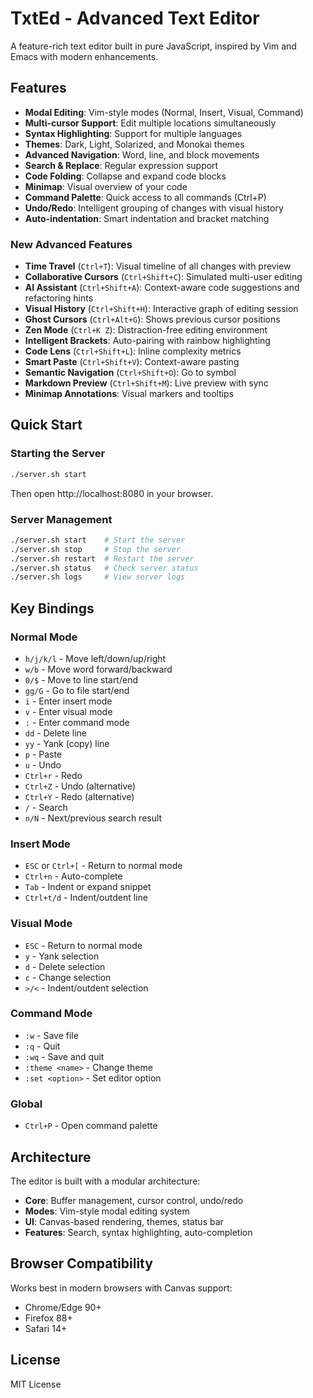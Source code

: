 # TxtEd - Advanced Text Editor

A feature-rich text editor built in pure JavaScript, inspired by Vim and Emacs with modern enhancements.

## Features

- **Modal Editing**: Vim-style modes (Normal, Insert, Visual, Command)
- **Multi-cursor Support**: Edit multiple locations simultaneously
- **Syntax Highlighting**: Support for multiple languages
- **Themes**: Dark, Light, Solarized, and Monokai themes
- **Advanced Navigation**: Word, line, and block movements
- **Search & Replace**: Regular expression support
- **Code Folding**: Collapse and expand code blocks
- **Minimap**: Visual overview of your code
- **Command Palette**: Quick access to all commands (Ctrl+P)
- **Undo/Redo**: Intelligent grouping of changes with visual history
- **Auto-indentation**: Smart indentation and bracket matching

### New Advanced Features

- **Time Travel** (`Ctrl+T`): Visual timeline of all changes with preview
- **Collaborative Cursors** (`Ctrl+Shift+C`): Simulated multi-user editing
- **AI Assistant** (`Ctrl+Shift+A`): Context-aware code suggestions and refactoring hints
- **Visual History** (`Ctrl+Shift+H`): Interactive graph of editing session
- **Ghost Cursors** (`Ctrl+Alt+G`): Shows previous cursor positions
- **Zen Mode** (`Ctrl+K Z`): Distraction-free editing environment
- **Intelligent Brackets**: Auto-pairing with rainbow highlighting
- **Code Lens** (`Ctrl+Shift+L`): Inline complexity metrics
- **Smart Paste** (`Ctrl+Shift+V`): Context-aware pasting
- **Semantic Navigation** (`Ctrl+Shift+O`): Go to symbol
- **Markdown Preview** (`Ctrl+Shift+M`): Live preview with sync
- **Minimap Annotations**: Visual markers and tooltips

## Quick Start

### Starting the Server

```bash
./server.sh start
```

Then open http://localhost:8080 in your browser.

### Server Management

```bash
./server.sh start    # Start the server
./server.sh stop     # Stop the server
./server.sh restart  # Restart the server
./server.sh status   # Check server status
./server.sh logs     # View server logs
```

## Key Bindings

### Normal Mode
- `h/j/k/l` - Move left/down/up/right
- `w/b` - Move word forward/backward
- `0/$` - Move to line start/end
- `gg/G` - Go to file start/end
- `i` - Enter insert mode
- `v` - Enter visual mode
- `:` - Enter command mode
- `dd` - Delete line
- `yy` - Yank (copy) line
- `p` - Paste
- `u` - Undo
- `Ctrl+r` - Redo
- `Ctrl+Z` - Undo (alternative)
- `Ctrl+Y` - Redo (alternative)
- `/` - Search
- `n/N` - Next/previous search result

### Insert Mode
- `ESC` or `Ctrl+[` - Return to normal mode
- `Ctrl+n` - Auto-complete
- `Tab` - Indent or expand snippet
- `Ctrl+t/d` - Indent/outdent line

### Visual Mode
- `ESC` - Return to normal mode
- `y` - Yank selection
- `d` - Delete selection
- `c` - Change selection
- `>/<` - Indent/outdent selection

### Command Mode
- `:w` - Save file
- `:q` - Quit
- `:wq` - Save and quit
- `:theme <name>` - Change theme
- `:set <option>` - Set editor option

### Global
- `Ctrl+P` - Open command palette

## Architecture

The editor is built with a modular architecture:

- **Core**: Buffer management, cursor control, undo/redo
- **Modes**: Vim-style modal editing system
- **UI**: Canvas-based rendering, themes, status bar
- **Features**: Search, syntax highlighting, auto-completion

## Browser Compatibility

Works best in modern browsers with Canvas support:
- Chrome/Edge 90+
- Firefox 88+
- Safari 14+

## License

MIT License